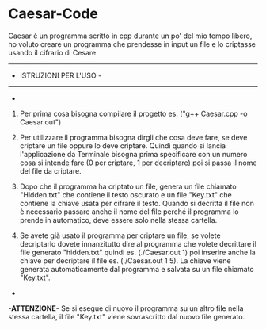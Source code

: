 # Caesar-Code

Caesar è un programma scritto in cpp durante un po' del mio tempo libero,
ho voluto creare un programma che prendesse in input un file e lo criptasse
usando il cifrario di Cesare.

------------------------
- ISTRUZIONI PER L'USO -
------------------------
-
1. Per prima cosa bisogna compilare il progetto es. ("g++ Caesar.cpp -o Caesar.out")

2. Per utilizzare il programma bisogna dirgli che cosa deve fare, se deve criptare un file oppure lo deve criptare. Quindi quando si lancia l'applicazione da Terminale bisogna prima specificare con un numero cosa si intende fare (0 per criptare, 1 per decriptare) poi si passa il nome del file da criptare.

3. Dopo che il programma ha criptato un file, genera un file chiamato "Hidden.txt" che contiene il testo oscurato e un file "Key.txt" che contiene  la chiave usata per cifrare il testo. Quando si decritta il file non è necessario passare anche il nome del file perché il programma lo prende in automatico, deve essere solo nella stessa cartella.

4. Se avete già usato il programma per criptare un file, se volete decriptarlo dovete innanzitutto dire al programma che volete decrittare il file generato "hidden.txt" quindi es. (./Caesar.out 1) poi inserire anche la chiave per decriptare il file es. (./Caesar.out 1 5). La chiave viene generata automaticamente dal programma e salvata su un file chiamato "Key.txt". 
-
**-ATTENZIONE-** Se si esegue di nuovo il programma su un altro file nella stessa cartella, il file "Key.txt" viene sovrascritto dal nuovo file generato.
